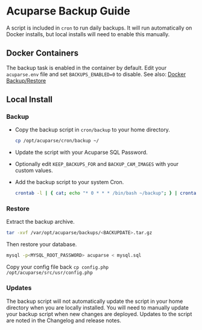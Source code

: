 # Acuparse Backup Guide

A script is included in `cron` to run daily backups. It will run automatically on Docker installs, but local installs
will need to enable this manually.

## Docker Containers

The backup task is enabled in the container by default. Edit your `acuparse.env` file and set `BACKUPS_ENABLED=0` to
disable. See also: [Docker Backup/Restore](https://docs.acuparse.com/DOCKER/#backuprestore)

## Local Install

### Backup

- Copy the backup script in `cron/backup` to your home directory.

    ```bash
    cp /opt/acuparse/cron/backup ~/
    ```

- Update the script with your Acuparse SQL Password.
- Optionally edit `KEEP_BACKUPS_FOR` and `BACKUP_CAM_IMAGES` with your custom values.
- Add the backup script to your system Cron.

    ```bash
    crontab -l | { cat; echo "* 0 * * * /bin/bash ~/backup"; } | crontab -
    ```

### Restore

Extract the backup archive.

```bash
tar -xvf /var/opt/acuparse/backups/<BACKUPDATE>.tar.gz
```

Then restore your database.

```bash
mysql -p<MYSQL_ROOT_PASSWORD> acuparse < mysql.sql
```

Copy your config file back `cp config.php /opt/acuparse/src/usr/config.php`

### Updates

The backup script will not automatically update the script in your home directory when you are locally installed. You
will need to manually update your backup script when new changes are deployed. Updates to the script are noted in the
Changelog and release notes.

